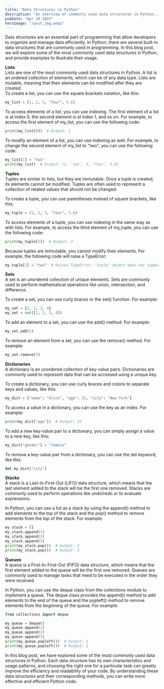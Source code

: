 ```yaml
---
title: "Data Structures in Python"
description: "An overview of commonly used data structures in Python..."
pubDate: "Apr 20 2023"
heroImage: "/post_img.webp"
---
```

Data structures are an essential part of programming that allow developers to organize and manage data efficiently. In Python, there are several built-in data structures that are commonly used in programming. In this blog post, we will explore some of the most commonly used data structures in Python, and provide examples to illustrate their usage.

**Lists**  
Lists are one of the most commonly used data structures in Python. A list is an ordered collection of elements, which can be of any data type. Lists are mutable, meaning that their elements can be modified after they are created.  
To create a list, you can use the square brackets notation, like this:
```python
my_list = [1, 2, 3, "four", 5.6]
```
To access elements of a list, you can use indexing. The first element of a list is at index 0, the second element is at index 1, and so on. For example, to access the first element of my_list, you can use the following code:

```python
print(my_list[0])  # Output: 1
```
To modify an element of a list, you can use indexing as well. For example, to change the second element of my_list to "two", you can use the following code:

```python
my_list[1] = "two"
print(my_list)  # Output: [1, 'two', 3, 'four', 5.6]
```
**Tuples**  
Tuples are similar to lists, but they are immutable. Once a tuple is created, its elements cannot be modified. Tuples are often used to represent a collection of related values that should not be changed.

To create a tuple, you can use parentheses instead of square brackets, like this:

```python
my_tuple = (1, 2, 3, "four", 5.6)
```
To access elements of a tuple, you can use indexing in the same way as with lists. For example, to access the third element of my_tuple, you can use the following code:

```python
print(my_tuple[2])  # Output: 3
```
Because tuples are immutable, you cannot modify their elements. For example, the following code will raise a TypeError:

```python
my_tuple[1] = "two"  # Raises TypeError: 'tuple' object does not support item assignment
```
**Sets**  
A set is an unordered collection of unique elements. Sets are commonly used to perform mathematical operations like union, intersection, and difference.

To create a set, you can use curly braces or the set() function. For example:

```python
my_set = {1, 2, 3, 4}
my_set = set([1, 2, 3, 4])
```
To add an element to a set, you can use the add() method. For example:

```python
my_set.add(5)
```
To remove an element from a set, you can use the remove() method. For example:

```python
my_set.remove(3)
```
**Dictionaries**  
A dictionary is an unordered collection of key-value pairs. Dictionaries are commonly used to represent data that can be accessed using a unique key.

To create a dictionary, you can use curly braces and colons to separate keys and values, like this:

```python
my_dict = {"name": "Alice", "age": 25, "city": "New York"}
```
To access a value in a dictionary, you can use the key as an index. For example:

```python
print(my_dict["age"])  # Output: 25
```
To add a new key-value pair to a dictionary, you can simply assign a value to a new key, like this:

```python
my_dict["gender"] = "female"
```
To remove a key-value pair from a dictionary, you can use the del keyword, like this:

```python
del my_dict["city"]
```
**Stacks**  
A stack is a Last-In-First-Out (LIFO) data structure, which means that the last element added to the stack will be the first one removed. Stacks are commonly used to perform operations like undo/redo or to evaluate expressions.

In Python, you can use a list as a stack by using the append() method to add elements to the top of the stack and the pop() method to remove elements from the top of the stack. For example:

```python
my_stack = []
my_stack.append(1)
my_stack.append(2)
my_stack.append(3)
print(my_stack.pop())  # Output: 3
print(my_stack.pop())  # Output: 2
```
**Queues**  
A queue is a First-In-First-Out (FIFO) data structure, which means that the first element added to the queue will be the first one removed. Queues are commonly used to manage tasks that need to be executed in the order they were received.

In Python, you can use the deque class from the collections module to implement a queue. The deque class provides the append() method to add elements to the end of the queue and the popleft() method to remove elements from the beginning of the queue. For example:

```python
from collections import deque

my_queue = deque()
my_queue.append(1)
my_queue.append(2)
my_queue.append(3)
print(my_queue.popleft())  # Output: 1
print(my_queue.popleft())  # Output: 2
```
In this blog post, we have explored some of the most commonly used data structures in Python. Each data structure has its own characteristics and usage patterns, and choosing the right one for a particular task can greatly improve the efficiency and readability of your code. By understanding these data structures and their corresponding methods, you can write more effective and efficient Python code.
